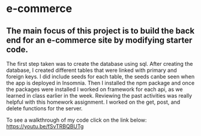 # e-commerce

## The main focus of this project is to build the back end for an e-commerce site by modifying starter code.

The first step taken was to create the database using sql. After creating the database, I created  different tables that were linked with primary and foreign keys. I did include seeds for each table, the seeds canbe seen when the app is deployed in Insomnia. Then I installed the npm package and once the packages were installed I worked on framework for each api, as we learned in class earlier in the week. Reviewing the past activities was really helpful with this homework assignment. I worked on the get, post, and delete functions for the server.


To see a walkthrough of my code click on the link below:
https://youtu.be/fSvTRBQBUTg